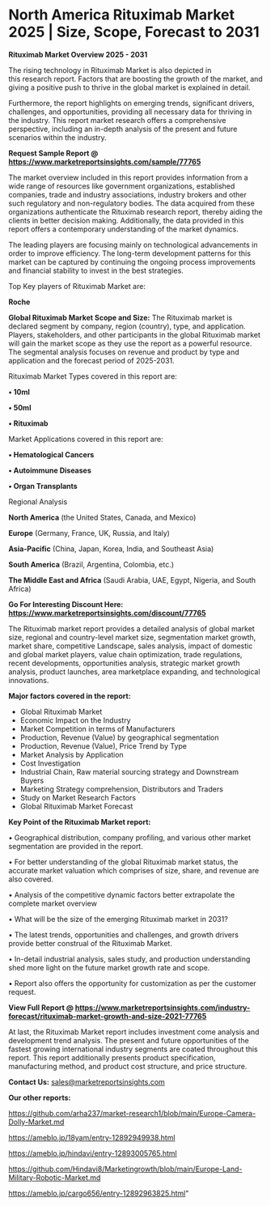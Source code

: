# North America Rituximab Market 2025 | Size, Scope, Forecast to 2031

<Strong> Rituximab Market Overview 2025 - 2031</strong>

The rising technology in Rituximab Market is also depicted in this research report. Factors that are boosting the growth of the market, and giving a positive push to thrive in the global market is explained in detail.

Furthermore, the report highlights on emerging trends, significant drivers, challenges, and opportunities, providing all necessary data for thriving in the industry. This report market research offers a comprehensive perspective, including an in-depth analysis of the present and future scenarios within the industry.

<strong>Request Sample Report @ <a href=https://www.marketreportsinsights.com/sample/77765>https://www.marketreportsinsights.com/sample/77765</a></strong>

The market overview included in this report provides information from a wide range of resources like government organizations, established companies, trade and industry associations, industry brokers and other such regulatory and non-regulatory bodies. The data acquired from these organizations authenticate the Rituximab research report, thereby aiding the clients in better decision making. Additionally, the data provided in this report offers a contemporary understanding of the market dynamics.

The leading players are focusing mainly on technological advancements in order to improve efficiency. The long-term development patterns for this market can be captured by continuing the ongoing process improvements and financial stability to invest in the best strategies.

Top Key players of Rituximab Market are:

<strong>Roche</strong>

<strong><b>Global Rituximab Market Scope and Size:</b></strong>
The Rituximab market is declared segment by company, region (country), type, and application. Players, stakeholders, and other participants in the global Rituximab market will gain the market scope as they use the report as a powerful resource. The segmental analysis focuses on revenue and product by type and application and the forecast period of 2025-2031.

Rituximab Market Types covered in this report are:

<strong>• 10ml

• 50ml

• Rituximab</strong>

Market Applications covered in this report are:

<strong>• Hematological Cancers

• Autoimmune Diseases

• Organ Transplants</strong> 

Regional Analysis

<strong>North America</strong> (the United States, Canada, and Mexico)

<strong>Europe</strong> (Germany, France, UK, Russia, and Italy)

<strong>Asia-Pacific</strong> (China, Japan, Korea, India, and Southeast Asia)

<strong>South America</strong> (Brazil, Argentina, Colombia, etc.)

<strong>The Middle East and Africa</strong> (Saudi Arabia, UAE, Egypt, Nigeria, and South Africa)

<strong>Go For Interesting Discount Here: <a href=https://www.marketreportsinsights.com/discount/77765>https://www.marketreportsinsights.com/discount/77765</a></strong>

The Rituximab market report provides a detailed analysis of global market size, regional and country-level market size, segmentation market growth, market share, competitive Landscape, sales analysis, impact of domestic and global market players, value chain optimization, trade regulations, recent developments, opportunities analysis, strategic market growth analysis, product launches, area marketplace expanding, and technological innovations.

<strong><b>Major factors covered in the report:</b></strong>
<ul>
  <li>Global Rituximab Market </li>
  <li>Economic Impact on the Industry</li>
  <li>Market Competition in terms of Manufacturers</li>
  <li>Production, Revenue (Value) by geographical segmentation</li>
  <li>Production, Revenue (Value), Price Trend by Type</li>
  <li>Market Analysis by Application</li>
  <li>Cost Investigation</li>
  <li>Industrial Chain, Raw material sourcing strategy and Downstream Buyers</li>
  <li>Marketing Strategy comprehension, Distributors and Traders</li>
  <li>Study on Market Research Factors</li>
  <li>Global Rituximab Market Forecast</li>
</ul>

<strong><b>Key Point of the Rituximab Market report:</b></strong>

• Geographical distribution, company profiling, and various other market segmentation are provided in the report.

• For better understanding of the global Rituximab market status, the accurate market valuation which comprises of size, share, and revenue are also covered.

• Analysis of the competitive dynamic factors better extrapolate the complete market overview

• What will be the size of the emerging Rituximab market in 2031?

• The latest trends, opportunities and challenges, and growth drivers provide better construal of the Rituximab Market.

• In-detail industrial analysis, sales study, and production understanding shed more light on the future market growth rate and scope.

• Report also offers the opportunity for customization as per the customer request.

<strong><b>View Full Report @ <a href=https://www.marketreportsinsights.com/industry-forecast/rituximab-market-growth-and-size-2021-77765>https://www.marketreportsinsights.com/industry-forecast/rituximab-market-growth-and-size-2021-77765</a></b></strong>


At last, the Rituximab Market report includes investment come analysis and development trend analysis. The present and future opportunities of the fastest growing international industry segments are coated throughout this report. This report additionally presents product specification, manufacturing method, and product cost structure, and price structure.

<strong>Contact Us:</strong>
sales@marketreportsinsights.com

<strong>Our other reports:</strong>

<a href=https://github.com/arha237/market-research1/blob/main/Europe-Camera-Dolly-Market.md>https://github.com/arha237/market-research1/blob/main/Europe-Camera-Dolly-Market.md</a>

<a href=https://ameblo.jp/18yam/entry-12892949938.html>https://ameblo.jp/18yam/entry-12892949938.html</a>

<a href=https://ameblo.jp/hindavi/entry-12893005765.html>https://ameblo.jp/hindavi/entry-12893005765.html</a>

<a href=https://github.com/Hindavi8/Marketingrowth/blob/main/Europe-Land-Military-Robotic-Market.md>https://github.com/Hindavi8/Marketingrowth/blob/main/Europe-Land-Military-Robotic-Market.md</a>

<a href=https://ameblo.jp/cargo656/entry-12892963825.html>https://ameblo.jp/cargo656/entry-12892963825.html</a>"
